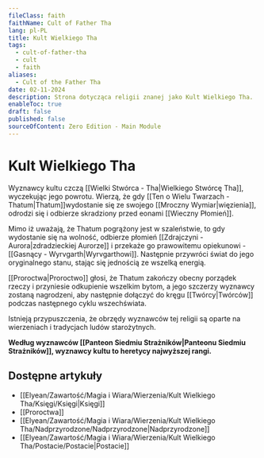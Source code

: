 ```yaml
---
fileClass: faith
faithName: Cult of Father Tha
lang: pl-PL
title: Kult Wielkiego Tha
tags:
  - cult-of-father-tha
  - cult
  - faith
aliases:
  - Cult of the Father Tha
date: 02-11-2024
description: Strona dotycząca religii znanej jako Kult Wielkiego Tha.
enableToc: true
draft: false
published: false
sourceOfContent: Zero Edition - Main Module
---
```

# Kult Wielkiego Tha

Wyznawcy kultu czczą [[Wielki Stwórca - Tha|Wielkiego Stwórcę Tha]], wyczekując jego powrotu.  Wierzą, że gdy [[Ten o Wielu Twarzach - Thatum|Thatum]]wydostanie się ze swojego [[Mroczny Wymiar|więzienia]], odrodzi się i odbierze skradziony przed eonami [[Wieczny Płomień]]. 

Mimo iż uważają, że Thatum pogrążony jest w szaleństwie, to gdy wydostanie się na wolność, odbierze płomień [[Zdrajczyni - Aurora|zdradzieckiej Aurorze]] i przekaże go prawowitemu opiekunowi - [[Gasnący - Wyrvgarth|Wyrvgarthowi]].
Następnie przywróci świat do jego oryginalnego stanu, stając się jednością ze wszelką energią.

[[Proroctwa|Proroctwo]] głosi, że Thatum zakończy obecny porządek rzeczy i przyniesie odkupienie wszelkim bytom, a jego szczerzy wyznawcy zostaną nagrodzeni, aby następnie dołączyć do kręgu [[Twórcy|Twórców]] podczas następnego cyklu wszechświata.

Istnieją przypuszczenia, że obrzędy wyznawców tej religii są oparte na wierzeniach i tradycjach ludów starożytnych.

**Według wyznawców [[Panteon Siedmiu Strażników|Panteonu Siedmiu Strażników]], wyznawcy kultu to heretycy najwyższej rangi.**

## Dostępne artykuły

- [[Elyean/Zawartość/Magia i Wiara/Wierzenia/Kult Wielkiego Tha/Księgi/Księgi|Księgi]]
- [[Proroctwa]]
- [[Elyean/Zawartość/Magia i Wiara/Wierzenia/Kult Wielkiego Tha/Nadprzyrodzone/Nadprzyrodzone|Nadprzyrodzone]]
- [[Elyean/Zawartość/Magia i Wiara/Wierzenia/Kult Wielkiego Tha/Postacie/Postacie|Postacie]]



